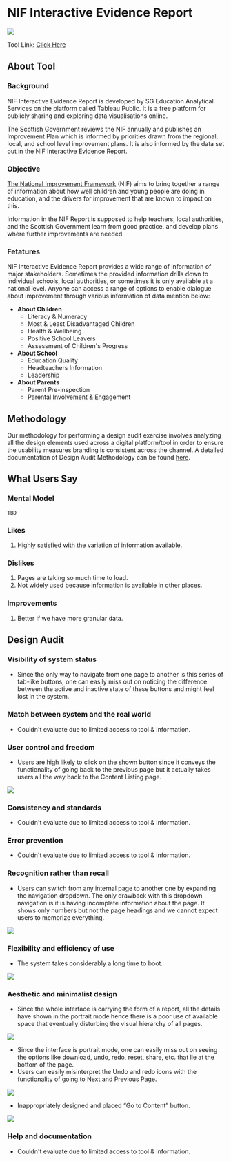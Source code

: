 

# NIF Interactive Evidence Report

![](https://lh4.googleusercontent.com/6LwiKWkYV0VKJf5J02brnTfNBA8ZInaJAFsDJ7Wt9_eNcmssE5vI-SJ8frp2Tb46v4ZD0g36wzEXp5zkvrTxseBh5LZz17ETyFgOHAFUpfDZxTb9L4v8texjij1vFf7oBeXCvNEx)

Tool Link: [Click Here](https://tabsoft.co/35Zo6DD)

## About Tool

### Background

NIF Interactive Evidence Report is developed by SG Education Analytical Services on the platform called Tableau Public. It is a free platform for publicly sharing and exploring data visualisations online.

The Scottish Government reviews the NIF annually and publishes an Improvement Plan which is informed by priorities drawn from the regional, local, and school level improvement plans. It is also informed by the data set out in the NIF Interactive Evidence Report.

### Objective

[The National Improvement Framework](https://education.gov.scot/parentzone/learning-in-scotland/national-improvement-framework) (NIF) aims to bring together a range of information about how well children and young people are doing in education, and the drivers for improvement that are known to impact on this.

Information in the NIF Report is supposed to help teachers, local authorities, and the Scottish Government learn from good practice, and develop plans where further improvements are needed.

### Fetatures

NIF Interactive Evidence Report provides a wide range of information of major stakeholders. Sometimes the provided information drills down to individual schools, local authorities, or sometimes it is only available at a national level. Anyone can access a range of options to enable dialogue about improvement through various information of data mention below:

-   **About Children**
    -   Literacy & Numeracy
    -   Most & Least Disadvantaged Children
    -   Health & Wellbeing
    -   Positive School Leavers
    -   Assessment of Children's Progress
  -   **About School**
      -   Education Quality
      -   Headteachers Information
      -   Leadership
-   **About Parents**
      -   Parent Pre-inspection
      -   Parental Involvement & Engagement
    
## Methodology

Our methodology for performing a design audit exercise involves analyzing all the design elements used across a digital platform/tool in order to ensure the usability measures branding is consistent across the channel. A detailed documentation of Design Audit Methodology can be found [here](https://github.com/The-Data-for-Children-Collaborative/noral-design-research/blob/main/design-audit/000-methodology.md).

## What Users Say

### Mental Model

	TBD
    

### Likes

1.  Highly satisfied with the variation of information available.
    

### Dislikes

1. Pages are taking so much time to load.
2. Not widely used because information is available in other places.

### Improvements

1.  Better if we have more granular data.
    

## Design Audit

### Visibility of system status

-   Since the only way to navigate from one page to another is this series of tab-like buttons, one can easily miss out on noticing the difference between the active and inactive state of these buttons and might feel lost in the system.

### Match between system and the real world

-   Couldn't evaluate due to limited access to tool & information.
    
### User control and freedom

-   Users are high likely to click on the shown button since it conveys the functionality of going back to the previous page but it actually takes users all the way back to the Content Listing page.

  ![](https://lh5.googleusercontent.com/vlNpqinSUupjQRC1L2bBO-uhlvB19iFDLdg96bL-Q4CtD4PMIAFFuI4udrjAeg9FHC7kjF-_PkofFnZx8vYut9oeFGf5jT-enRk4MmUv_V5WusijooIcieeGTyZqf645GqZ8IlCr)

### Consistency and standards

-   Couldn't evaluate due to limited access to tool & information.

### Error prevention

-   Couldn't evaluate due to limited access to tool & information.
    
### Recognition rather than recall

-   Users can switch from any internal page to another one by expanding the navigation dropdown. The only drawback with this dropdown navigation is it is having incomplete information about the page. It shows only numbers but not the page headings and we cannot expect users to memorize everything.
 
  ![](https://lh6.googleusercontent.com/-VshBlVV9Hou-BcSkX8Pb7bz18HtyLD0hUdY3QVtAweqTpr17trVmoFT6hK0SekbWKPywLUGnTnVkucnbV5npShsuipPID6_rycW6iEV527St2dVNGVewpX6GC7tYzzGpiN3TOF0)

### Flexibility and efficiency of use

-   The system takes considerably a long time to boot.

  ![](https://lh3.googleusercontent.com/yr7d-_UvZpgmNIoSjzD8mx8V45waX486NuVY1T_MMoyH40v1SJfRXnEshL8NfLRW9ONr9mmg9QKM9hjM2zCDf_wTu2xn292mD_xEu4wO2bv1oAAp3rXychblz5-jzWQnoIrSgLDf)

### Aesthetic and minimalist design

-   Since the whole interface is carrying the form of a report, all the details have shown in the portrait mode hence there is a poor use of available space that eventually disturbing the visual hierarchy of all pages.

  ![](https://lh6.googleusercontent.com/GocIs-go9rap4leim-kFHvXfhPf7ZPk2fW2t1RTiyLisTMF7_Z8SaWZhhD4Rz6tQnBnmVW6tE2BdfyXyb_SWe2BUiVS8srT6QD4qG4xL0zJBvk9l4NpAufRaNJlRO3Iq6YyI3ZuG)

-   Since the interface is portrait mode, one can easily miss out on seeing the options like download, undo, redo, reset, share, etc. that lie at the bottom of the page.
-   Users can easily misinterpret the Undo and redo icons with the functionality of going to Next and Previous Page.

  ![](https://lh6.googleusercontent.com/9o9_IAx754BRMQhnVk2qgGFyGqC-7wZHiFk46xzu6FFCUb-VvX8HTPX_qjytlKmhqpp4o4_JHVYCjmVpauj49MONnp0DaKQdSsacI_Zb2jBzNBBjC4sfVKJb1qTm3NIE3x-bfznZ)

-   Inappropriately designed and placed “Go to Content” button.

  ![](https://lh6.googleusercontent.com/Z-WPTKXT6Z5ySI4roYAUu5e5IzL-v6RjxLgttZz6pulVzwrVIQOc-5QMYtxmEHTqfm4i7A_OSkA1oXjDpYdjzOqb7I79J4tmN8FXhzrXyBwtd22EaKKEqDlq3sFFgNgrAYM0R3TP)

### Help and documentation

-  Couldn't evaluate due to limited access to tool & information.
